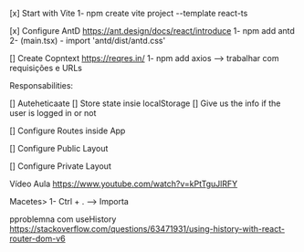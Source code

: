 [x] Start with Vite
1- npm create vite project --template react-ts

[x] Configure AntD
https://ant.design/docs/react/introduce
1- npm add antd
2- (main.tsx) - import 'antd/dist/antd.css'

[] Create Copntext
https://reqres.in/
1- npm add axios  --> trabalhar com requisições e URLs


Responsabilities:

[] Auteheticaate
[] Store state insie localStorage
[] Give us the info if the user is logged in or not

[] Configure Routes inside App

[] Configure Public Layout

[] Configure Private Layout

Vídeo Aula
https://www.youtube.com/watch?v=kPtTguJlRFY

Macetes>
1- Ctrl + . --> Importa


pproblemna com useHistory
https://stackoverflow.com/questions/63471931/using-history-with-react-router-dom-v6
